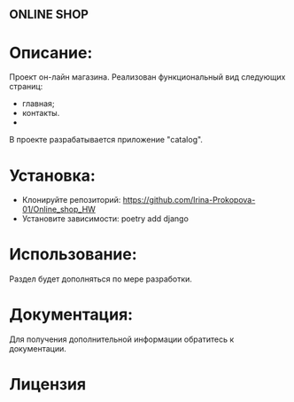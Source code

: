 ## ONLINE SHOP

# Описание:
Проект он-лайн магазина. Реализован функциональный вид следующих страниц:

* главная;
* контакты.
* 
В проекте разрабатывается приложение "catalog".

# Установка:
* Клонируйте репозиторий:
https://github.com/Irina-Prokopova-01/Online_shop_HW
* Установите зависимости:
poetry add django
# Использование:
Раздел будет дополняться по мере разработки.

# Документация:
Для получения дополнительной информации обратитесь к документации.

# Лицензия

